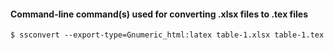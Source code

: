 #### Command-line command(s) used for converting .xlsx files to .tex files
```
$ ssconvert --export-type=Gnumeric_html:latex table-1.xlsx table-1.tex
```

